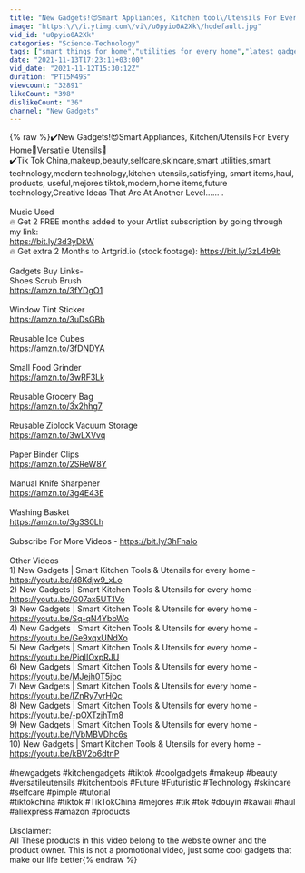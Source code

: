 ```yaml
---
title: "New Gadgets!😍Smart Appliances, Kitchen tool\/Utensils For Every Home🙏Makeup\/Beauty🙏Tik Tok China #839"
image: "https:\/\/i.ytimg.com\/vi\/u0pyio0A2Xk\/hqdefault.jpg"
vid_id: "u0pyio0A2Xk"
categories: "Science-Technology"
tags: ["smart things for home","utilities for every home","latest gadgets"]
date: "2021-11-13T17:23:11+03:00"
vid_date: "2021-11-12T15:30:12Z"
duration: "PT15M49S"
viewcount: "32891"
likeCount: "398"
dislikeCount: "36"
channel: "New Gadgets"
---
```

{% raw %}✔️New Gadgets!😍Smart Appliances, Kitchen/Utensils For Every Home🙏Versatile Utensils🙏<br />✔️Tik Tok China,makeup,beauty,selfcare,skincare,smart utilities,smart technology,modern technology,kitchen utensils,satisfying, smart items,haul, products, useful,mejores tiktok,modern,home items,future technology,Creative Ideas That Are At Another Level...... . <br /><br />Music Used<br />🔥 Get 2 FREE months added to your Artlist subscription by going through my link: <br /><a rel="nofollow" target="blank" href="https://bit.ly/3d3yDkW">https://bit.ly/3d3yDkW</a><br />🔥 Get extra 2 Months to Artgrid.io (stock footage): <a rel="nofollow" target="blank" href="https://bit.ly/3zL4b9b">https://bit.ly/3zL4b9b</a><br /><br />Gadgets Buy Links-<br />Shoes Scrub Brush<br /><a rel="nofollow" target="blank" href="https://amzn.to/3fYDgO1">https://amzn.to/3fYDgO1</a><br /><br />Window Tint Sticker<br /><a rel="nofollow" target="blank" href="https://amzn.to/3uDsGBb">https://amzn.to/3uDsGBb</a><br /><br />Reusable Ice Cubes<br /><a rel="nofollow" target="blank" href="https://amzn.to/3fDNDYA">https://amzn.to/3fDNDYA</a><br /><br />Small Food Grinder<br /><a rel="nofollow" target="blank" href="https://amzn.to/3wRF3Lk">https://amzn.to/3wRF3Lk</a><br /><br />Reusable Grocery Bag<br /><a rel="nofollow" target="blank" href="https://amzn.to/3x2hhg7">https://amzn.to/3x2hhg7</a><br /><br />Reusable Ziplock Vacuum Storage<br /><a rel="nofollow" target="blank" href="https://amzn.to/3wLXVvq">https://amzn.to/3wLXVvq</a><br /><br />Paper Binder Clips<br /><a rel="nofollow" target="blank" href="https://amzn.to/2SReW8Y">https://amzn.to/2SReW8Y</a><br /><br />Manual Knife Sharpener<br /><a rel="nofollow" target="blank" href="https://amzn.to/3g4E43E">https://amzn.to/3g4E43E</a><br /><br />Washing Basket<br /><a rel="nofollow" target="blank" href="https://amzn.to/3g3S0Lh">https://amzn.to/3g3S0Lh</a><br /><br />Subscribe For More Videos - <a rel="nofollow" target="blank" href="https://bit.ly/3hFnaIo">https://bit.ly/3hFnaIo</a> <br /><br />Other Videos<br />1) New Gadgets | Smart Kitchen Tools &amp; Utensils for every home - <a rel="nofollow" target="blank" href="https://youtu.be/d8Kdjw9_xLo">https://youtu.be/d8Kdjw9_xLo</a><br />2) New Gadgets | Smart Kitchen Tools &amp; Utensils for every home - <a rel="nofollow" target="blank" href="https://youtu.be/G07ax5UT1Vo">https://youtu.be/G07ax5UT1Vo</a><br />3) New Gadgets | Smart Kitchen Tools &amp; Utensils for every home - <a rel="nofollow" target="blank" href="https://youtu.be/Sq-qN4YbbWo">https://youtu.be/Sq-qN4YbbWo</a><br />4) New Gadgets | Smart Kitchen Tools &amp; Utensils for every home - <a rel="nofollow" target="blank" href="https://youtu.be/Ge9xqxUNdXo">https://youtu.be/Ge9xqxUNdXo</a><br />5) New Gadgets | Smart Kitchen Tools &amp; Utensils for every home - <a rel="nofollow" target="blank" href="https://youtu.be/PiqIIOxpRJU">https://youtu.be/PiqIIOxpRJU</a><br />6) New Gadgets | Smart Kitchen Tools &amp; Utensils for every home - <a rel="nofollow" target="blank" href="https://youtu.be/MJejh0T5jbc">https://youtu.be/MJejh0T5jbc</a><br />7) New Gadgets | Smart Kitchen Tools &amp; Utensils for every home - <a rel="nofollow" target="blank" href="https://youtu.be/IZnRy7vrHQc">https://youtu.be/IZnRy7vrHQc</a><br />8) New Gadgets | Smart Kitchen Tools &amp; Utensils for every home - <a rel="nofollow" target="blank" href="https://youtu.be/-pOXTzjhTm8">https://youtu.be/-pOXTzjhTm8</a><br />9) New Gadgets | Smart Kitchen Tools &amp; Utensils for every home - <a rel="nofollow" target="blank" href="https://youtu.be/fVbMBVDhc6s">https://youtu.be/fVbMBVDhc6s</a><br />10) New Gadgets | Smart Kitchen Tools &amp; Utensils for every home -  <a rel="nofollow" target="blank" href="https://youtu.be/kBV2b6dtnP">https://youtu.be/kBV2b6dtnP</a> <br /><br />#newgadgets #kitchengadgets #tiktok #coolgadgets #makeup #beauty #versatileutensils #kitchentools #Future #Futuristic #Technology #skincare #selfcare #pimple #tutorial<br /> #tiktokchina   #tiktok #TikTokChina #mejores #tik #tok  #douyin #kawaii #haul #aliexpress #amazon #products<br /><br />Disclaimer: <br />All These products in this video belong to the website owner and the product owner. This is not a promotional video, just some cool gadgets that make our life better{% endraw %}
